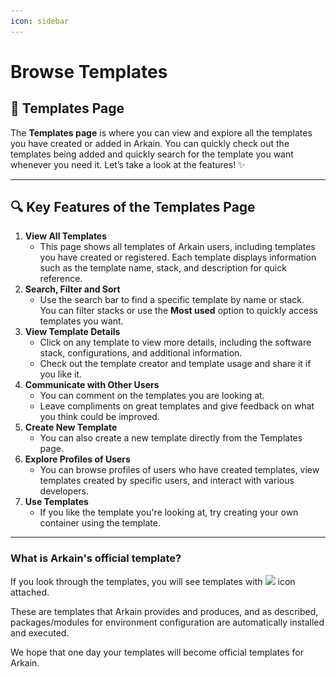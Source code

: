 ```yaml
---
icon: sidebar
---
```


# Browse Templates

## **📂 Templates Page**

The **Templates page** is where you can view and explore all the templates you have created or added in Arkain. You can quickly check out the templates being added and quickly search for the template you want whenever you need it. Let’s take a look at the features! ✨

***

## **🔍 Key Features of the Templates Page**

1. **View All Templates**
   * This page shows all templates of Arkain users, including templates you have created or registered. Each template displays information such as the template name, stack, and description for quick reference.
2. **Search, Filter and Sort**
   * Use the search bar to find a specific template by name or stack. \
     You can filter stacks or use the **Most used** option to quickly access templates you want.
3. **View Template Details**
   * Click on any template to view more details, including the software stack, configurations, and additional information.
   * Check out the template creator and template usage and share it if you like it.
4. **Communicate with Other Users**
   * You can comment on the templates you are looking at.&#x20;
   * Leave compliments on great templates and give feedback on what you think could be improved.
5. **Create New Template**
   * You can also create a new template directly from the Templates page.
6. **Explore Profiles of Users**
   * You can browse profiles of users who have created templates, view templates created by specific users, and interact with various developers.
7. **Use Templates**
   * If you like the template you're looking at, try creating your own container using the template.

***

### What is Arkain's official template?

If you look through the templates, you will see templates with ![](<../../../.gitbook/assets/스크린샷 2025-02-24 오후 11.03.46.png>) icon attached.&#x20;

These are templates that Arkain provides and produces, and as described, packages/modules for environment configuration are automatically installed and executed.

We hope that one day your templates will become official templates for Arkain.


